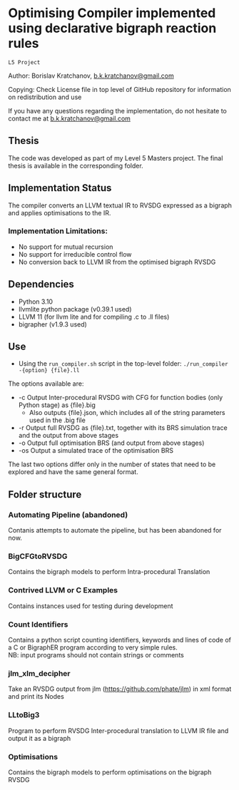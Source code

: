 # Optimising Compiler implemented using declarative bigraph reaction rules
`L5 Project`

Author: Borislav Kratchanov, b.k.kratchanov@gmail.com

Copying: Check License file in top level of GitHub repository for information on redistribution and use

If you have any questions regarding the implementation, do not hesitate to contact me at b.k.kratchanov@gmail.com 

## Thesis
The code was developed as part of my Level 5 Masters project. The final thesis is available in the corresponding folder. 

## Implementation Status
The compiler converts an LLVM textual IR to RVSDG expressed as a bigraph and applies optimisations to the IR.

### Implementation Limitations:
* No support for mutual recursion
* No support for irreducible control flow
* No conversion back to LLVM IR from the optimised bigraph RVSDG


## Dependencies
* Python 3.10
* llvmlite python package (v0.39.1 used)
* LLVM 11 (for llvm lite and for compiling .c to .ll files)
* bigrapher (v1.9.3 used)

## Use
* Using the `run_compiler.sh` script in the top-level folder:
`./run_compiler -{option} {file}.ll`

The options available are:
* -c    Output Inter-procedural RVSDG with CFG for function bodies (only Python stage) as {file}.big
    * Also outputs {file}.json, which includes all of the string parameters used in the .big file
* -r    Output full RVSDG as {file}.txt, together with its BRS simulation trace and the output from above stages
* -o    Output full optimisation BRS (and output from above stages)
* -os   Output a simulated trace of the optimisation BRS

The last two options differ only in the number of states that need to be explored and have the same general format.

## Folder structure

### Automating Pipeline (abandoned)
Contanis attempts to automate the pipeline, but has been abandoned for now.

### BigCFGtoRVSDG
Contains the bigraph models to perform Intra-procedural Translation

### Contrived LLVM or C Examples
Contains instances used for testing during development

### Count Identifiers
Contains a python script counting identifiers, keywords and lines of code of a C or BigraphER program according to very simple rules.    
NB: input programs should not contain strings or comments

### jlm_xlm_decipher
Take an RVSDG output from jlm (https://github.com/phate/jlm) in xml format and print its Nodes

### LLtoBig3
Program to perform RVSDG Inter-procedural translation to LLVM IR file and output it as a bigraph

### Optimisations
Contains the bigraph models to perform optimisations on the bigraph RVSDG


